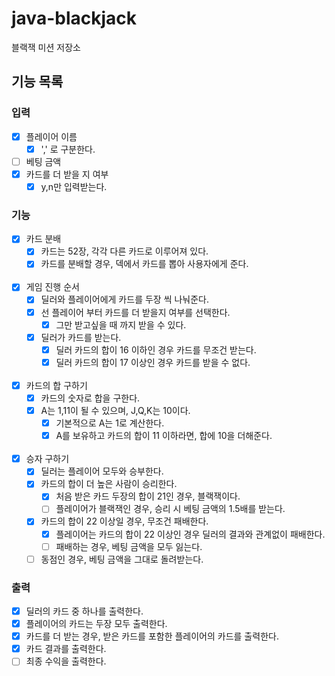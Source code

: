 # java-blackjack

블랙잭 미션 저장소

## 기능 목록

### 입력

- [x] 플레이어 이름
    - [x] ',' 로 구분한다.
- [ ] 베팅 금액
- [x] 카드를 더 받을 지 여부
    - [x] y,n만 입력받는다.

### 기능

- [x] 카드 분배
    - [x] 카드는 52장, 각각 다른 카드로 이루어져 있다.
    - [x] 카드를 분배할 경우, 덱에서 카드를 뽑아 사용자에게 준다.
      <br><br>
- [x] 게임 진행 순서
    - [x] 딜러와 플레이어에게 카드를 두장 씩 나눠준다.
    - [x] 선 플레이어 부터 카드를 더 받을지 여부를 선택한다.
        - [x] 그만 받고싶을 때 까지 받을 수 있다.
    - [x] 딜러가 카드를 받는다.
        - [x] 딜러 카드의 합이 16 이하인 경우 카드를 무조건 받는다.
        - [x] 딜러 카드의 합이 17 이상인 경우 카드를 받을 수 없다.
          <br><br>
- [x] 카드의 합 구하기
    - [x] 카드의 숫자로 합을 구한다.
    - [x] A는 1,11이 될 수 있으며, J,Q,K는 10이다.
      - [X] 기본적으로 A는 1로 계산한다.
      - [X] A를 보유하고 카드의 합이 11 이하라면, 합에 10을 더해준다.
        <br><br>
- [x] 승자 구하기
    - [x] 딜러는 플레이어 모두와 승부한다.
    - [x] 카드의 합이 더 높은 사람이 승리한다.
      - [X] 처음 받은 카드 두장의 합이 21인 경우, 블랙잭이다.
      - [ ] 플레이어가 블랙잭인 경우, 승리 시 베팅 금액의 1.5배를 받는다.
    - [x] 카드의 합이 22 이상일 경우, 무조건 패배한다.
      - [X] 플레이어는 카드의 합이 22 이상인 경우 딜러의 결과와 관계없이 패배한다.
      - [ ] 패배하는 경우, 베팅 금액을 모두 잃는다.
    - [ ] 동점인 경우, 베팅 금액을 그대로 돌려받는다.

### 출력

- [x] 딜러의 카드 중 하나를 출력한다.
- [x] 플레이어의 카드는 두장 모두 출력한다.
- [x] 카드를 더 받는 경우, 받은 카드를 포함한 플레이어의 카드를 출력한다.
- [x] 카드 결과를 출력한다.
- [ ] 최종 수익을 출력한다.
